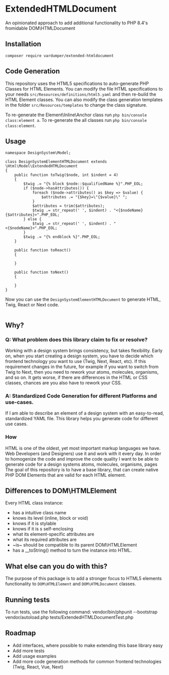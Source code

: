 # ExtendedHTMLDocument
An opinionated approach to add additional functionality to PHP 8.4's fromidable DOM\HTMLDocument

## Installation
```
composer require vardumper/extended-htmldocument
```

## Code Generation
This repository uses the HTML5 specifications to auto-generate PHP Classes for HTML Elements.
You can modify the file HTML specifications to your needs `src/Resources/definitions/html5.yaml` and then re-build the HTML Element classes.
You can also modify the class generation templates in the folder `src/Resources/templates` to change the class signature.

To re-generate the Element\Inline\Anchor class run `php bin/console class:element a`.
To re-generate the all classes run `php bin/console class:element`.

## Usage

```
namespace DesignSystem\Model;

class DesignSystemElementHTMLDocument extends \Html\Model\ExtendedHTMLDocument
{
    public function toTwig($node, int $indent = 4)
    {
        $twig .= "{% block $node::$qualifiedName %}".PHP_EOL;
        if ($node->hasAttributes()) {
            foreach ($node->attributes() as $key => $value) {
                $attributes .= "{$key}=\"{$value}\" ";
            }
            $attributes = trim($attributes);
            $twig .= str_repeat(' ', $indent) . "<{$nodeName} {$attributes}>".PHP_EOL;
        } else {
            $twig .= str_repeat(' ', $indent) . "<{$nodeName}>".PHP_EOL;
        }
        $twig .= "{% endblock %}".PHP_EOL;
    }

    public function toReact()
    {
        
    }

    public function toNext()
    {
        
    }
}
```

Now you can use the `DesignSystemElementHTMLDocument` to generate HTML, Twig, React or Next code.
```

```


## Why?

### Q: What problem does this library claim to fix or resolve?
Working with a design system brings consistency, but takes flexibility.
Early on, when you start creating a design system, you have to decide which frontend technology you want to use (Twig, Next, React, etc). 
If this requirement changes in the future, for example if you want to switch from Twig to Next, then you need to rework your atoms, molecules, organisms, and so on. It gets worse, if there are differences in the HTML or CSS classes, chances are you also have to rework your CSS.

### A: Standardized Code Generation for different Platforms and use-cases. 
If I am able to describe an element of a design system with an easy-to-read, standardized YAML file. This library helps you generate code for different use cases.

### How
HTML is one of the oldest, yet most important markup languages we have. Web Developers (and Designers) use it and work with it every day.
In order to homogenize the code and improve the code quality I want to be able to generate code for a design systems atoms, molecules, organisms, pages 
The goal of this repository is to have a base library, that can create native PHP DOM Elements that are valid for each HTML element.

## Differences to DOM\HTMLElement
Every HTML class instance:
* has a intuitive class name
* knows its level (inline, block or void)
* knows if it is stylable
* knows if it is s self-enclosing
* what its element-specific attributes are
* what its required attributes are
* ~is~ should be compatible to its parent DOM\HTMLElement
* has a __toString() method to turn the instance into HTML.

## What else can you do with this?


The purpose of this package is to add a stronger focus to HTML5 elements functionality to `DOM\HTMLElement` and `DOM\HTMLDocument` classes.

## Running tests
To run tests, use the following command:
vendor/bin/phpunit --bootstrap vendor/autoload.php tests/ExtendedHTMLDocumentTest.php

## Roadmap
* Add interfaces, where possible to make extending this base library easy
* Add more tests
* Add usage examples
* Add more code generation methods for common frontend technologies (Twig, React, Vue, Next)